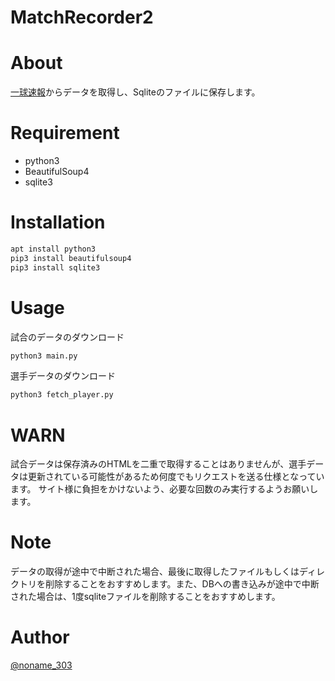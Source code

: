 # MatchRecorder2

# About
[一球速報](https://baseball.yahoo.co.jp/npb/)からデータを取得し、Sqliteのファイルに保存します。

# Requirement

* python3
* BeautifulSoup4
* sqlite3

# Installation
```bash
apt install python3
pip3 install beautifulsoup4
pip3 install sqlite3
```

# Usage

試合のデータのダウンロード
```bash
python3 main.py
```

選手データのダウンロード
```bash
python3 fetch_player.py
```

# WARN
試合データは保存済みのHTMLを二重で取得することはありませんが、選手データは更新されている可能性があるため何度でもリクエストを送る仕様となっています。
サイト様に負担をかけないよう、必要な回数のみ実行するようお願いします。

# Note
データの取得が途中で中断された場合、最後に取得したファイルもしくはディレクトリを削除することをおすすめします。また、DBへの書き込みが途中で中断された場合は、1度sqliteファイルを削除することをおすすめします。

# Author
[@noname_303](https://twitter.com/noname_303)
